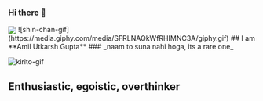 ### Hi there 👋
<img align=center src="https://media.giphy.com/media/WsvbZxS6Se8wAa41p2/giphy.gif">
![shin-chan-gif](https://media.giphy.com/media/SFRLNAQkWfRHIMNC3A/giphy.gif)
  ## I am **Amil Utkarsh Gupta**
   ### _naam to suna nahi hoga, its a rare one_

![kirito-gif](https://media.giphy.com/media/W63CLeKr6wXIOpbDdA/giphy.gif)
## Enthusiastic, egoistic, overthinker

<!--
**Amil-Gupta/Amil-Gupta** is a ✨ _special_ ✨ repository because its `README.md` (this file) appears on your GitHub profile.

Here are some ideas to get you started:

- 🔭 I’m currently working on ...
- 🌱 I’m currently learning ...
- 👯 I’m looking to collaborate on ...
- 🤔 I’m looking for help with ...
- 💬 Ask me about ...
- 📫 How to reach me: ...
- 😄 Pronouns: ...
- ⚡ Fun fact: ...
-->
